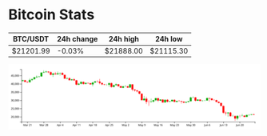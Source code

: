 # Bitcoin Stats

BTC/USDT|24h change|24h high|24h low|
|---|---|---|---|
|$21201.99|-0.03%|$21888.00|$21115.30|

<img src="./chart.svg">
